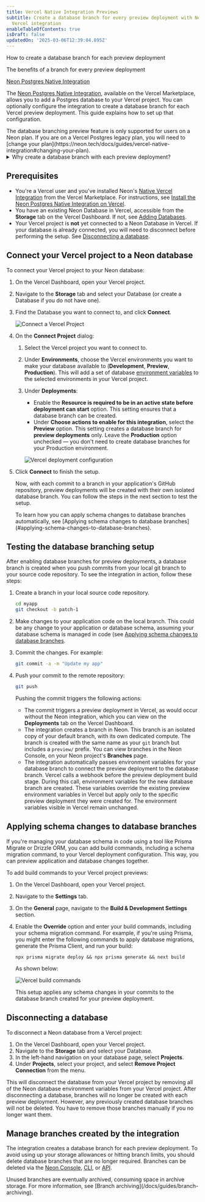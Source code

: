 ```yaml
---
title: Vercel Native Integration Previews
subtitle: Create a database branch for every preview deployment with Neon's native
  Vercel integration
enableTableOfContents: true
isDraft: false
updatedOn: '2025-03-06T12:39:04.895Z'
---
```


<InfoBlock>
<DocsList title="What you will learn:">
<p>How to create a database branch for each preview deployment</p>
<p>The benefits of a branch for every preview deployment</p>
</DocsList>

<DocsList title="Related topics" theme="docs">
<a href="/docs/guides/vercel-native-integration">Neon Postgres Native Integration</a>
</DocsList>
</InfoBlock>

The [Neon Postgres Native Integration](https://vercel.com/marketplace/neon), available on the Vercel Marketplace, allows you to add a Postgres database to your Vercel project. You can optionally configure the integration to create a database branch for each Vercel preview deployment. This guide explains how to set up that configuration.

<Admonition type="note">
The database branching preview feature is only supported for users on a Neon plan. If you are on a Vercel Postgres legacy plan, you will need to [change your plan](https://neon.tech/docs/guides/vercel-native-integration#changing-your-plan).
</Admonition>

<details>
<summary>Why create a database branch with each preview deployment?</summary>

- **Each preview deployment gets its own database**: Every Vercel preview deployment has its own dedicated database branch, keeping environments isolated.

- **No more shared database problems**: Using a single shared database can lead to issues across all preview deployments if something goes wrong. With branches, each preview has its own independent database.

- **Easier debugging and testing**: Database branches let you preview schema changes and migrations in isolation, so issues don’t spill over into other environments.

- **No need to set up preview databases manually**: Neon branches are created instantly as copies of the parent database, saving you the hassle of seeding data or setting up databases from scratch.

- **Works automatically with Vercel**: The integration connects Neon database branches to Vercel preview deployments and sets the environment variables for you.

- **Great for teams**: Isolated branches let team members test their changes independently without stepping on each other’s toes.

- **Automatic schema migrations**: You can add database migration commands to your Vercel deployment setup to apply schema changes to your database branch automatically with each preview deployment.

</details>

## Prerequisites

- You're a Vercel user and you've installed Neon's [Native Vercel Integration](https://vercel.com/marketplace/neon) from the Vercel Marketplace. For instructions, see [Install the Neon Postgres Native Integration on Vercel](/docs/guides/vercel-native-integration).
- You have an existing Neon Database in Vercel, accessible from the **Storage** tab on the Vercel Dashboard. If not, see [Adding Databases](/docs/guides/vercel-native-integration#adding-more-databases).
- Your Vercel project is **not** yet connected to a Neon Database in Vercel. If your database is already connected, you will need to disconnect before performing the setup. See [Disconnecting a database](#disconnecting-a-database).

## Connect your Vercel project to a Neon database

To connect your Vercel project to your Neon database:

1. On the Vercel Dashboard, open your Vercel project.
2. Navigate to the **Storage** tab and select your Database (or create a Database if you do not have one).
3. Find the Database you want to connect to, and click **Connect**.

   ![Connect a Vercel Project](/docs/guides/vercel_native_connect_project.png)

4. On the **Connect Project** dialog:

   1. Select the Vercel project you want to connect to.
   1. Under **Environments**, choose the Vercel environments you want to make your database available to (**Development**, **Preview**, **Production**). This will add a set of database [environment variables](/docs/guides/vercel-native-integration#environment-variables-set-by-the-integration) to the selected environments in your Vercel project.

   1. Under **Deployments**:

      - Enable the **Resource is required to be in an active state before deployment can start** option. This setting ensures that a database branch can be created.
      - Under **Choose actions to enable for this integration**, select the **Preview** option. This setting creates a database branch for **preview deployments** only. Leave the **Production** option unchecked — you don't need to create database branches for your Production environment.

      ![Vercel deployment configuration](/docs/guides/vercel_native_deployments_configuration.png)

5. Click **Connect** to finish the setup.

   Now, with each commit to a branch in your application's GitHub repository, preview deployments will be created with their own isolated database branch. You can follow the steps in the next section to test the setup.

   <Admonition type="tip">
   To learn how you can apply schema changes to database branches automatically, see [Applying schema changes to database branches](#applying-schema-changes-to-database-branches). 
   </Admonition>

## Testing the database branching setup

After enabling database branches for preview deployments, a database branch is created when you push commits from your local git branch to your source code repository. To see the integration in action, follow these steps:

1. Create a branch in your local source code repository.

   ```bash
   cd myapp
   git checkout -b patch-1
   ```

2. Make changes to your application code on the local branch. This could be any change to your application or database schema, assuming your database schema is managed in code (see [Applying schema changes to database branches](#applying-schema-changes-to-database-branches).
3. Commit the changes. For example:

   ```bash
   git commit -a -m "Update my app"
   ```

4. Push your commit to the remote repository:

   ```bash
   git push
   ```

   Pushing the commit triggers the following actions:

   - The commit triggers a preview deployment in Vercel, as would occur without the Neon integration, which you can view on the **Deployments** tab on the Vercel Dashboard.
   - The integration creates a branch in Neon. This branch is an isolated copy of your default branch, with its own dedicated compute. The branch is created with the same name as your `git` branch but includes a `preview/` prefix. You can view branches in the Neon Console, on your Neon project's **Branches** page.
   - The integration automatically passes environment variables for your database branch to connect the preview deployment to the database branch.
     <Admonition type="info" title="How are database variables set for preview deployments?">
     Vercel calls a webhook before the preview deployment build stage. During this call, environment variables for the new database branch are created. These variables override the existing preview environment variables in Vercel but apply only to the specific preview deployment they were created for. The environment variables visible in Vercel remain unchanged.
     </Admonition>

## Applying schema changes to database branches

If you're managing your database schema in code using a tool like Prisma Migrate or Drizzle ORM, you can add build commands, including a schema migration command, to your Vercel deployment configuration. This way, you can preview application and database changes together.

To add build commands to your Vercel project previews:

1. On the Vercel Dashboard, open your Vercel project.
2. Navigate to the **Settings** tab.
3. On the **General** page, navigate to the **Build & Development Settings** section.
4. Enable the **Override** option and enter your build commands, including your schema migration command. For example, if you're using Prisma, you might enter the following commands to apply database migrations, generate the Prisma Client, and run your build:

   ```text
   npx prisma migrate deploy && npx prisma generate && next build
   ```

   As shown below:

   ![Vercel build commands](/docs/guides/vercel_build_command.png)

   This setup applies any schema changes in your commits to the database branch created for your preview deployment.

## Disconnecting a database

To disconnect a Neon database from a Vercel project:

1. On the Vercel Dashboard, open your Vercel project.
2. Navigate to the **Storage** tab and select your Database.
3. In the left-hand navigation on your database page, select **Projects**.
4. Under **Projects**, select your project, and select **Remove Project Connection** from the menu.

This will disconnect the database from your Vercel project by removing all of the Neon database environment variables from your Vercel project. After disconnecting a database, branches will no longer be created with each preview deployment. However, any previously created database branches will not be deleted. You have to remove those branches manually if you no longer want them.

## Manage branches created by the integration

The integration creates a database branch for each preview deployment. To avoid using up your storage allowances or hitting branch limits, you should delete database branches that are no longer required. Branches can be deleted via the [Neon Console](/docs/manage/branches#delete-a-branch), [CLI](/docs/reference/cli-branches#delete), or [API](https://neon.tech/docs/manage/branches#delete-a-branch-with-the-api).

<Admonition type="note" title="What happens to branches if you don't remove them?">
Unused branches are eventually archived, consuming space in archive storage. For more information, see [Branch archiving](/docs/guides/branch-archiving).
</Admonition>

<NeedHelp/>
